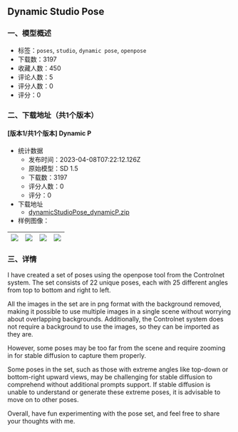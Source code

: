 ## Dynamic Studio Pose
### 一、模型概述

- 标签：`poses`, `studio`, `dynamic pose`, `openpose`
- 下载数：3197
- 收藏人数：450
- 评论人数：5
- 评分人数：0
- 评分：0

### 二、下载地址（共1个版本）

#### [版本1/共1个版本] Dynamic P

- 统计数据
  - 发布时间：2023-04-08T07:22:12.126Z
  - 原始模型：SD 1.5
  - 下载数：3197
  - 评分人数：0
  - 评分：0
- 下载地址
  - [dynamicStudioPose_dynamicP.zip](https://civitai.com/api/download/models/39758)
- 样例图像：

| <img src="https://image.civitai.com/xG1nkqKTMzGDvpLrqFT7WA/279b9015-836d-40e7-9fd9-2818b8f85800/width=450/440254.jpeg" /> | <img src="https://image.civitai.com/xG1nkqKTMzGDvpLrqFT7WA/febd67e9-64ae-47f4-69e5-9c3f1a378500/width=450/440252.jpeg" /> | <img src="https://image.civitai.com/xG1nkqKTMzGDvpLrqFT7WA/ad90c769-0d3f-4211-7797-475b7064dc00/width=450/440255.jpeg" /> | <img src="https://image.civitai.com/xG1nkqKTMzGDvpLrqFT7WA/66ee2052-2e7b-4232-1905-016e3e11ea00/width=450/440278.jpeg" /> |
| ---- | ---- | ---- | ---- |


### 三、详情
<p>I have created a set of poses using the openpose tool from the Controlnet system. The set consists of 22 unique poses, each with 25 different angles from top to bottom and right to left.</p><p>All the images in the set are in png format with the background removed, making it possible to use multiple images in a single scene without worrying about overlapping backgrounds. Additionally, the Controlnet system does not require a background to use the images, so they can be imported as they are.</p><p></p><p>However, some poses may be too far from the scene and require zooming in for stable diffusion to capture them properly.</p><p>Some poses in the set, such as those with extreme angles like top-down or bottom-right upward views, may be challenging for stable diffusion to comprehend without additional prompts support. If stable diffusion is unable to understand or generate these extreme poses, it is advisable to move on to other poses.</p><p>Overall, have fun experimenting with the pose set, and feel free to share your thoughts with me.</p>